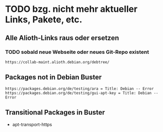 TODO bzg. nicht mehr aktueller Links, Pakete, etc.
==================================================

Alle Alioth-Links raus oder ersetzen
------------------------------------

### TODO sobald neue Webseite oder neues Git-Repo existent

```
https://collab-maint.alioth.debian.org/debtree/
```

Packages not in Debian Buster
-----------------------------

```
https://packages.debian.org/de/testing/ara = Title: Debian -- Error
https://packages.debian.org/de/testing/gui-apt-key = Title: Debian -- Error
```

Transitional Packages in Buster
-------------------------------

* apt-transport-https
